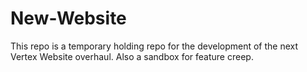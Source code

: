 # New-Website


This repo is a temporary holding repo for the development of the next Vertex Website overhaul. Also a sandbox for feature creep.